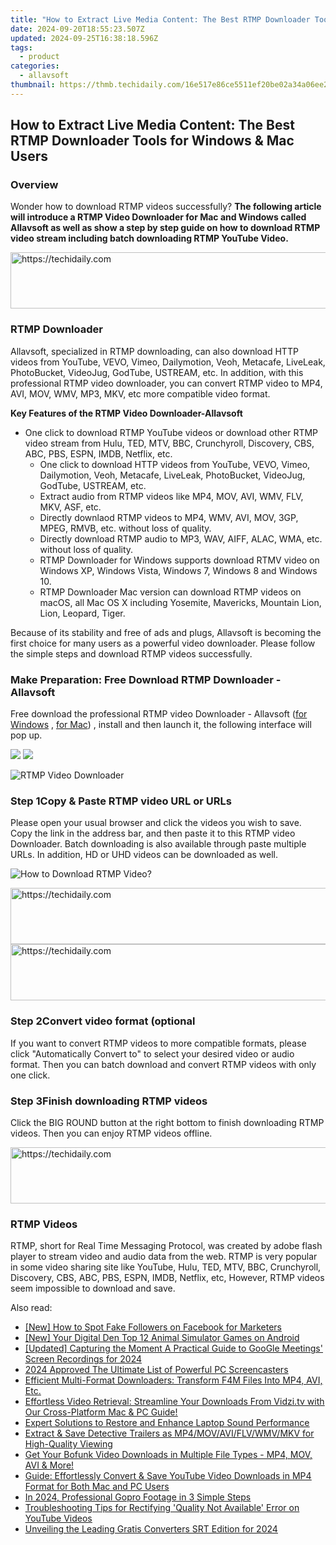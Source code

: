 ```yaml
---
title: "How to Extract Live Media Content: The Best RTMP Downloader Tools for Windows & Mac Users"
date: 2024-09-20T18:55:23.507Z
updated: 2024-09-25T16:38:18.596Z
tags:
  - product
categories:
  - allavsoft
thumbnail: https://thmb.techidaily.com/16e517e86ce5511ef20be02a34a06ee211f62f0d8653c2cec4d55484854e4b69.jpg
---
```


## How to Extract Live Media Content: The Best RTMP Downloader Tools for Windows & Mac Users

### Overview

Wonder how to download RTMP videos successfully? **The following article will introduce a RTMP Video Downloader for Mac and Windows called Allavsoft as well as show a step by step guide on how to download RTMP video stream including batch downloading RTMP YouTube Video.**

<!-- affiliate ads begin -->
<a href="https://appsumo.8odi.net/c/5597632/2075461/7443" target="_top" id="2075461">
  <img src="//a.impactradius-go.com/display-ad/7443-2075461" border="0" alt="https://techidaily.com" width="728" height="90"/>
</a>
<img height="0" width="0" src="https://appsumo.8odi.net/i/5597632/2075461/7443" style="position:absolute;visibility:hidden;" border="0" />
<!-- affiliate ads end -->

### RTMP Downloader

Allavsoft, specialized in RTMP downloading, can also download HTTP videos from YouTube, VEVO, Vimeo, Dailymotion, Veoh, Metacafe, LiveLeak, PhotoBucket, VideoJug, GodTube, USTREAM, etc. In addition, with this professional RTMP video downloader, you can convert RTMP video to MP4, AVI, MOV, WMV, MP3, MKV, etc more compatible video format.

**Key Features of the RTMP Video Downloader-Allavsoft**

* One click to download RTMP YouTube videos or download other RTMP video stream from Hulu, TED, MTV, BBC, Crunchyroll, Discovery, CBS, ABC, PBS, ESPN, IMDB, Netflix, etc.  
   * One click to download HTTP videos from YouTube, VEVO, Vimeo, Dailymotion, Veoh, Metacafe, LiveLeak, PhotoBucket, VideoJug, GodTube, USTREAM, etc.  
   * Extract audio from RTMP videos like MP4, MOV, AVI, WMV, FLV, MKV, ASF, etc.  
   * Directly downlaod RTMP videos to MP4, WMV, AVI, MOV, 3GP, MPEG, RMVB, etc. without loss of quality.  
   * Directly download RTMP audio to MP3, WAV, AIFF, ALAC, WMA, etc. without loss of quality.  
   * RTMP Downloader for Windows supports download RTMV video on Windows XP, Windows Vista, Windows 7, Windows 8 and Windows 10.  
   * RTMP Downloader Mac version can download RTMP videos on macOS, all Mac OS X including Yosemite, Mavericks, Mountain Lion, Lion, Leopard, Tiger.

Because of its stability and free of ads and plugs, Allavsoft is becoming the first choice for many users as a powerful video downloader. Please follow the simple steps and download RTMP videos successfully.

### Make Preparation: Free Download RTMP Downloader - Allavsoft

Free download the professional RTMP video Downloader - Allavsoft ([for Windows](https://tools.techidaily.com/allavsoft/products/) , [for Mac](https://tools.techidaily.com/allavsoft/products/)) , install and then launch it, the following interface will pop up.

[![](https://www.allavsoft.com/how-to/../images/how-to/free-download-win.jpg)](https://tools.techidaily.com/allavsoft/products/) [![](https://www.allavsoft.com/how-to/../images/how-to/free-download-mac.jpg)](https://tools.techidaily.com/allavsoft/products/)

![RTMP Video Downloader](https://www.allavsoft.com/how-to/../images/allavsoft/screen-shot-600.jpg)

### Step 1Copy & Paste RTMP video URL or URLs

Please open your usual browser and click the videos you wish to save. Copy the link in the address bar, and then paste it to this RTMP video Downloader. Batch downloading is also available through paste multiple URLs. In addition, HD or UHD videos can be downloaded as well.

![How to Download RTMP Video?](https://www.allavsoft.com/how-to/../images/how-to/download-rtmp-video/download-rtmp-video.jpg)

<!-- affiliate ads begin -->
<a href="https://appsumo.8odi.net/c/5597632/2118311/7443" target="_top" id="2118311">
  <img src="//a.impactradius-go.com/display-ad/7443-2118311" border="0" alt="https://techidaily.com" width="728" height="90"/>
</a>
<img height="0" width="0" src="https://appsumo.8odi.net/i/5597632/2118311/7443" style="position:absolute;visibility:hidden;" border="0" />
<!-- affiliate ads end -->

<!-- affiliate ads begin -->
<a href="https://aligracehair.sjv.io/c/5597632/1934258/19272" target="_top" id="1934258">
  <img src="//a.impactradius-go.com/display-ad/19272-1934258" border="0" alt="https://techidaily.com" width="728" height="90"/>
</a>
<img height="0" width="0" src="https://aligracehair.sjv.io/i/5597632/1934258/19272" style="position:absolute;visibility:hidden;" border="0" />
<!-- affiliate ads end -->

### Step 2Convert video format (optional

If you want to convert RTMP videos to more compatible formats, please click "Automatically Convert to" to select your desired video or audio format. Then you can batch download and convert RTMP videos with only one click.

### Step 3Finish downloading RTMP videos

Click the BIG ROUND button at the right bottom to finish downloading RTMP videos. Then you can enjoy RTMP videos offline.

<!-- affiliate ads begin -->
<a href="https://appsumo.8odi.net/c/5597632/2123727/7443" target="_top" id="2123727">
  <img src="//a.impactradius-go.com/display-ad/7443-2123727" border="0" alt="https://techidaily.com" width="728" height="90"/>
</a>
<img height="0" width="0" src="https://appsumo.8odi.net/i/5597632/2123727/7443" style="position:absolute;visibility:hidden;" border="0" />
<!-- affiliate ads end -->

### RTMP Videos

RTMP, short for Real Time Messaging Protocol, was created by adobe flash player to stream video and audio data from the web. RTMP is very popular in some video sharing site like YouTube, Hulu, TED, MTV, BBC, Crunchyroll, Discovery, CBS, ABC, PBS, ESPN, IMDB, Netflix, etc, However, RTMP videos seem impossible to download and save.

<ins class="adsbygoogle"
     style="display:block"
     data-ad-format="autorelaxed"
     data-ad-client="ca-pub-7571918770474297"
     data-ad-slot="1223367746"></ins>

<ins class="adsbygoogle"
     style="display:block"
     data-ad-client="ca-pub-7571918770474297"
     data-ad-slot="8358498916"
     data-ad-format="auto"
     data-full-width-responsive="true"></ins>

<span class="atpl-alsoreadstyle">Also read:</span>
<div><ul>
<li><a href="https://facebook-video-recording.techidaily.com/new-how-to-spot-fake-followers-on-facebook-for-marketers/"><u>[New] How to Spot Fake Followers on Facebook for Marketers</u></a></li>
<li><a href="https://visual-screen-recording.techidaily.com/new-your-digital-den-top-12-animal-simulator-games-on-android/"><u>[New] Your Digital Den Top 12 Animal Simulator Games on Android</u></a></li>
<li><a href="https://screen-mirroring-recording.techidaily.com/updated-capturing-the-moment-a-practical-guide-to-google-meetings-screen-recordings-for-2024/"><u>[Updated] Capturing the Moment A Practical Guide to GooGle Meetings' Screen Recordings for 2024</u></a></li>
<li><a href="https://screen-recording.techidaily.com/2024-approved-the-ultimate-list-of-powerful-pc-screencasters/"><u>2024 Approved The Ultimate List of Powerful PC Screencasters</u></a></li>
<li><a href="https://fox-zero.techidaily.com/efficient-multi-format-downloaders-transform-f4m-files-into-mp4-avi-etc/"><u>Efficient Multi-Format Downloaders: Transform F4M Files Into MP4, AVI, Etc.</u></a></li>
<li><a href="https://fox-zero.techidaily.com/effortless-video-retrieval-streamline-your-downloads-from-vidzitv-with-our-cross-platform-mac-and-pc-guide/"><u>Effortless Video Retrieval: Streamline Your Downloads From Vidzi.tv with Our Cross-Platform Mac & PC Guide!</u></a></li>
<li><a href="https://sound-issues.techidaily.com/expert-solutions-to-restore-and-enhance-laptop-sound-performance/"><u>Expert Solutions to Restore and Enhance Laptop Sound Performance</u></a></li>
<li><a href="https://fox-zero.techidaily.com/extract-and-save-detective-trailers-as-mp4movaviflvwmvmkv-for-high-quality-viewing/"><u>Extract & Save Detective Trailers as MP4/MOV/AVI/FLV/WMV/MKV for High-Quality Viewing</u></a></li>
<li><a href="https://fox-zero.techidaily.com/get-your-bofunk-video-downloads-in-multiple-file-types-mp4-mov-avi-and-more/"><u>Get Your Bofunk Video Downloads in Multiple File Types - MP4, MOV, AVI & More!</u></a></li>
<li><a href="https://fox-zero.techidaily.com/guide-effortlessly-convert-and-save-youtube-video-downloads-in-mp4-format-for-both-mac-and-pc-users/"><u>Guide: Effortlessly Convert & Save YouTube Video Downloads in MP4 Format for Both Mac and PC Users</u></a></li>
<li><a href="https://extra-skills.techidaily.com/in-2024-professional-gopro-footage-in-3-simple-steps/"><u>In 2024, Professional Gopro Footage in 3 Simple Steps</u></a></li>
<li><a href="https://media-tips.techidaily.com/troubleshooting-tips-for-rectifying-quality-not-available-error-on-youtube-videos/"><u>Troubleshooting Tips for Rectifying 'Quality Not Available' Error on YouTube Videos</u></a></li>
<li><a href="https://some-approaches.techidaily.com/unveiling-the-leading-gratis-converters-srt-edition-for-2024/"><u>Unveiling the Leading Gratis Converters SRT Edition for 2024</u></a></li>
</ul></div>

